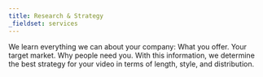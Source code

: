 ```yaml
---
title: Research & Strategy
_fieldset: services
---
```

We learn everything we can about your company: What you offer. Your target market. Why people need you. With this information, we determine the best strategy for your video in terms of length, style, and distribution.